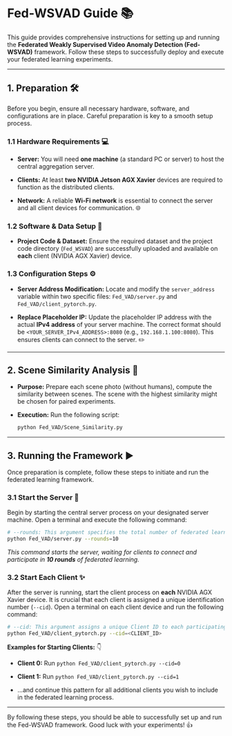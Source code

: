
# Fed-WSVAD Guide 📚

This guide provides comprehensive instructions for setting up and running the **Federated Weakly Supervised Video Anomaly Detection (Fed-WSVAD)** framework. Follow these steps to successfully deploy and execute your federated learning experiments.

---

## 1. Preparation 🛠️

Before you begin, ensure all necessary hardware, software, and configurations are in place. Careful preparation is key to a smooth setup process.

### 1.1 Hardware Requirements 💻

* **Server:** You will need **one machine** (a standard PC or server) to host the central aggregation server.

* **Clients:** At least **two NVIDIA Jetson AGX Xavier** devices are required to function as the distributed clients.

* **Network:** A reliable **Wi-Fi network** is essential to connect the server and all client devices for communication. 🌐

### 1.2 Software & Data Setup 💾

* **Project Code & Dataset:** Ensure the required dataset and the project code directory (`Fed_WSVAD`) are successfully uploaded and available on **each** client (NVIDIA AGX Xavier) device.

### 1.3 Configuration Steps ⚙️

* **Server Address Modification:** Locate and modify the `server_address` variable within two specific files: `Fed_VAD/server.py` and `Fed_VAD/client_pytorch.py`.

* **Replace Placeholder IP:** Update the placeholder IP address with the actual **IPv4 address** of your server machine. The correct format should be `<YOUR_SERVER_IPv4_ADDRESS>:8080` (e.g., `192.168.1.100:8080`). This ensures clients can connect to the server. ✏️

---

## 2. Scene Similarity Analysis 📸

* **Purpose:** Prepare each scene photo (without humans), compute the similarity between scenes. The scene with the highest similarity might be chosen for paired experiments.

* **Execution:** Run the following script:

    ```bash
    python Fed_VAD/Scene_Similarity.py
    ```

---

## 3. Running the Framework ▶️

Once preparation is complete, follow these steps to initiate and run the federated learning framework.

### 3.1 Start the Server 🚀

Begin by starting the central server process on your designated server machine. Open a terminal and execute the following command:

```bash
# --rounds: This argument specifies the total number of federated learning rounds the training will perform.
python Fed_VAD/server.py --rounds=10
```

*This command starts the server, waiting for clients to connect and participate in **10 rounds** of federated learning.*

### 3.2 Start Each Client ✨

After the server is running, start the client process on **each** NVIDIA AGX Xavier device. It is crucial that each client is assigned a unique identification number (`--cid`). Open a terminal on each client device and run the following command:

```bash
# --cid: This argument assigns a unique Client ID to each participating device (e.g., 0, 1, 2, ...).
python Fed_VAD/client_pytorch.py --cid=<CLIENT_ID>
```

**Examples for Starting Clients:** 👇

* **Client 0:** Run `python Fed_VAD/client_pytorch.py --cid=0`

* **Client 1:** Run `python Fed_VAD/client_pytorch.py --cid=1`

* ...and continue this pattern for all additional clients you wish to include in the federated learning process.

---

By following these steps, you should be able to successfully set up and run the Fed-WSVAD framework. Good luck with your experiments! 👍
